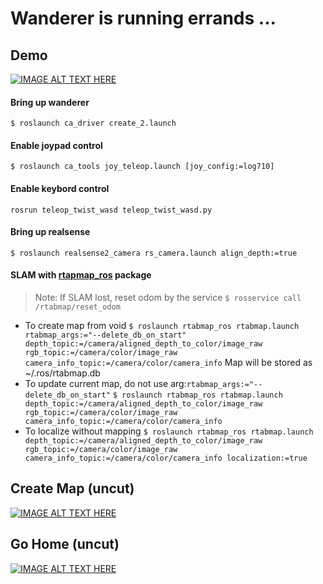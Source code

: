 # Wanderer is running errands ...

## Demo
[![IMAGE ALT TEXT HERE](https://img.youtube.com/vi/wKk3F-CmCj8/0.jpg)](https://youtu.be/wKk3F-CmCj8)

#### Bring up wanderer
`$ roslaunch ca_driver create_2.launch`

#### Enable joypad control
`$ roslaunch ca_tools joy_teleop.launch [joy_config:=log710]`

#### Enable keybord control
`rosrun teleop_twist_wasd teleop_twist_wasd.py`

#### Bring up realsense
`$ roslaunch realsense2_camera rs_camera.launch align_depth:=true`

#### SLAM with  [rtapmap_ros](http://wiki.ros.org/rtabmap_ros) package
> Note: If SLAM lost, reset odom by the service `$ rosservice call /rtabmap/reset_odom`
- To create map from void
`
$ roslaunch rtabmap_ros rtabmap.launch rtabmap_args:="--delete_db_on_start" depth_topic:=/camera/aligned_depth_to_color/image_raw rgb_topic:=/camera/color/image_raw camera_info_topic:=/camera/color/camera_info
`
Map will be stored as ~/.ros/rtabmap.db
- To update current map, do not use arg:`rtabmap_args:="--delete_db_on_start"`
`$ roslaunch rtabmap_ros rtabmap.launch depth_topic:=/camera/aligned_depth_to_color/image_raw rgb_topic:=/camera/color/image_raw camera_info_topic:=/camera/color/camera_info`
- To localize without mapping
`$ roslaunch rtabmap_ros rtabmap.launch depth_topic:=/camera/aligned_depth_to_color/image_raw rgb_topic:=/camera/color/image_raw camera_info_topic:=/camera/color/camera_info localization:=true`

## Create Map (uncut)
[![IMAGE ALT TEXT HERE](https://img.youtube.com/vi/wZM87L1v570/0.jpg)](https://youtu.be/wZM87L1v570)

## Go Home (uncut)
[![IMAGE ALT TEXT HERE](https://img.youtube.com/vi/x4rCqfsHLwc/0.jpg)](https://youtu.be/x4rCqfsHLwc)
